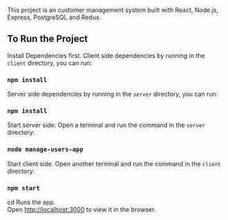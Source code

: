 This project is an customer management system built with React, Node.js, Express, PostgreSQL and Redux.

## To Run the Project

Install Dependencies first.
Client side dependencies by running in the `client` directory, you can run:
### `npm install`


Server side dependencies by running in the `server` directory, you can run:
### `npm install`


Start server side. 
Open a terminal and run the command in the `server` directory:
### `node manage-users-app`


Start client side. 
Open another terminal and run the command in the `client` directory:
### `npm start`
cd
Runs the app.<br>
Open [http://localhost:3000](http://localhost:3000) to view it in the browser.



